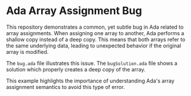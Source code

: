 # Ada Array Assignment Bug
This repository demonstrates a common, yet subtle bug in Ada related to array assignments.  When assigning one array to another, Ada performs a shallow copy instead of a deep copy.  This means that both arrays refer to the same underlying data, leading to unexpected behavior if the original array is modified.

The `bug.ada` file illustrates this issue.  The `bugSolution.ada` file shows a solution which properly creates a deep copy of the array. 

This example highlights the importance of understanding Ada's array assignment semantics to avoid this type of error.